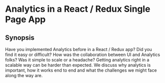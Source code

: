 # Analytics in a React / Redux Single Page App

## Synopsis

Have you implemented Analytics before in a React / Redux app? Did you find it easy or difficult? How was the collaboration between UI and Analytics folks? Was it simple to scale or a headache? Getting analytics right in a scalable way can be harder than expected. We discuss why analytics is important, how it works end to end and what the challenges we might face along the way are.
